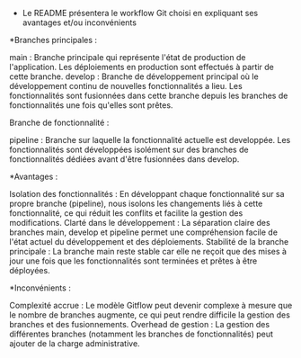 - Le README présentera le workflow Git choisi en expliquant ses avantages et/ou inconvénients

\*Branches principales :

main : Branche principale qui représente l'état de production de l'application. Les déploiements en production sont effectués à partir de cette branche.
develop : Branche de développement principal où le développement continu de nouvelles fonctionnalités a lieu. Les fonctionnalités sont fusionnées dans cette branche depuis les branches de fonctionnalités une fois qu'elles sont prêtes.

Branche de fonctionnalité :

pipeline : Branche sur laquelle la fonctionnalité actuelle est developpée. Les fonctionnalités sont développées isolément sur des branches de fonctionnalités dédiées avant d'être fusionnées dans develop.

\*Avantages :

Isolation des fonctionnalités : En développant chaque fonctionnalité sur sa propre branche (pipeline), nous isolons les changements liés à cette fonctionnalité, ce qui réduit les conflits et facilite la gestion des modifications.
Clarté dans le développement : La séparation claire des branches main, develop et pipeline permet une compréhension facile de l'état actuel du développement et des déploiements.
Stabilité de la branche principale : La branche main reste stable car elle ne reçoit que des mises à jour une fois que les fonctionnalités sont terminées et prêtes à être déployées.

\*Inconvénients :

Complexité accrue : Le modèle Gitflow peut devenir complexe à mesure que le nombre de branches augmente, ce qui peut rendre difficile la gestion des branches et des fusionnements.
Overhead de gestion : La gestion des différentes branches (notamment les branches de fonctionnalités) peut ajouter de la charge administrative.
